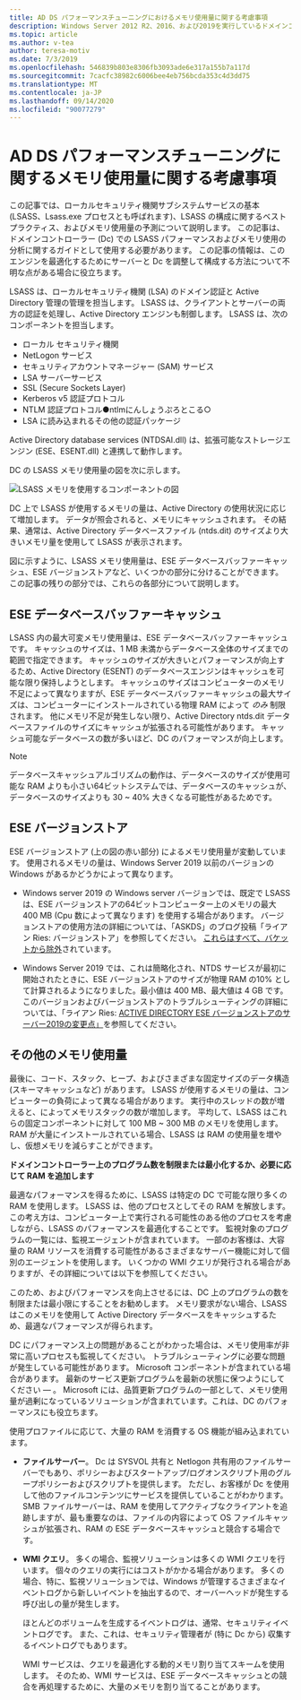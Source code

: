 ```yaml
---
title: AD DS パフォーマンスチューニングにおけるメモリ使用量に関する考慮事項
description: Windows Server 2012 R2、2016、および2019を実行しているドメインコントローラーでの Lsass.exe プロセスによるメモリ使用量。
ms.topic: article
ms.author: v-tea
author: teresa-motiv
ms.date: 7/3/2019
ms.openlocfilehash: 546839b803e8306fb3093ade6e317a155b7a117d
ms.sourcegitcommit: 7cacfc38982c6006bee4eb756bcda353c4d3dd75
ms.translationtype: MT
ms.contentlocale: ja-JP
ms.lasthandoff: 09/14/2020
ms.locfileid: "90077279"
---
```

# <a name="memory-usage-considerations-for-ad-ds-performance-tuning"></a>AD DS パフォーマンスチューニングに関するメモリ使用量に関する考慮事項

この記事では、ローカルセキュリティ機関サブシステムサービスの基本 (LSASS、Lsass.exe プロセスとも呼ばれます)、LSASS の構成に関するベストプラクティス、およびメモリ使用量の予測について説明します。 この記事は、ドメインコントローラー (Dc) での LSASS パフォーマンスおよびメモリ使用の分析に関するガイドとして使用する必要があります。 この記事の情報は、このエンジンを最適化するためにサーバーと Dc を調整して構成する方法について不明な点がある場合に役立ちます。

LSASS は、ローカルセキュリティ機関 (LSA) のドメイン認証と Active Directory 管理の管理を担当します。 LSASS は、クライアントとサーバーの両方の認証を処理し、Active Directory エンジンも制御します。 LSASS は、次のコンポーネントを担当します。

- ローカル セキュリティ機関
- NetLogon サービス
- セキュリティアカウントマネージャー (SAM) サービス
- LSA サーバーサービス
- SSL (Secure Sockets Layer)
- Kerberos v5 認証プロトコル
- NTLM 認証プロトコル●ntlmにんしょうぷろとこる○
- LSA に読み込まれるその他の認証パッケージ

Active Directory database services (NTDSAI.dll) は、拡張可能なストレージエンジン (ESE、ESENT.dll) と連携して動作します。

DC の LSASS メモリ使用量の図を次に示します。

![LSASS メモリを使用するコンポーネントの図](media/domain-controller-lsass-memory-usage.png)

DC 上で LSASS が使用するメモリの量は、Active Directory の使用状況に応じて増加します。 データが照会されると、メモリにキャッシュされます。 その結果、通常は、Active Directory データベースファイル (ntds.dit) のサイズより大きいメモリ量を使用して LSASS が表示されます。

図に示すように、LSASS メモリ使用量は、ESE データベースバッファーキャッシュ、ESE バージョンストアなど、いくつかの部分に分けることができます。 この記事の残りの部分では、これらの各部分について説明します。

## <a name="ese-database-buffer-cache"></a>ESE データベースバッファーキャッシュ
LSASS 内の最大可変メモリ使用量は、ESE データベースバッファーキャッシュです。 キャッシュのサイズは、1 MB 未満からデータベース全体のサイズまでの範囲で指定できます。 キャッシュのサイズが大きいとパフォーマンスが向上するため、Active Directory (ESENT) のデータベースエンジンはキャッシュを可能な限り保持しようとします。 キャッシュのサイズはコンピューターのメモリ不足によって異なりますが、ESE データベースバッファーキャッシュの最大サイズは、コンピューターにインストールされている物理 RAM によって *のみ* 制限されます。 他にメモリ不足が発生しない限り、Active Directory ntds.dit データベースファイルのサイズにキャッシュが拡張される可能性があります。 キャッシュ可能なデータベースの数が多いほど、DC のパフォーマンスが向上します。

> [!NOTE]
> データベースキャッシュアルゴリズムの動作は、データベースのサイズが使用可能な RAM よりも小さい64ビットシステムでは、データベースのキャッシュが、データベースのサイズよりも 30 ~ 40% 大きくなる可能性があるためです。

## <a name="ese-version-store"></a>ESE バージョンストア

ESE バージョンストア (上の図の赤い部分) によるメモリ使用量が変動しています。 使用されるメモリの量は、Windows Server 2019 以前のバージョンの Windows があるかどうかによって異なります。

- Windows server 2019 の Windows server バージョンでは、既定で LSASS は、ESE バージョンストアの64ビットコンピューター上のメモリの最大 400 MB (Cpu 数によって異なります) を使用する場合があります。 バージョンストアの使用方法の詳細については、「ASKDS」のブログ投稿「ライアン Ries: バージョンストア」を参照してください。 [これらはすべて、バケットから除外](https://techcommunity.microsoft.com/t5/Ask-the-Directory-Services-Team/The-Version-Store-Called-and-They-8217-re-All-Out-of-Buckets/ba-p/400415)されています。

- Windows Server 2019 では、これは簡略化され、NTDS サービスが最初に開始されたときに、ESE バージョンストアのサイズが物理 RAM の10% として計算されるようになりました。最小値は 400 MB、最大値は 4 GB です。 このバージョンおよびバージョンストアのトラブルシューティングの詳細については、「ライアン Ries: [ACTIVE DIRECTORY ESE バージョンストアのサーバー2019の変更点」](https://techcommunity.microsoft.com/t5/Ask-the-Directory-Services-Team/Deep-Dive-Active-Directory-ESE-Version-Store-Changes-in-Server/ba-p/400510)を参照してください。

## <a name="other-memory-use"></a>その他のメモリ使用量

最後に、コード、スタック、ヒープ、およびさまざまな固定サイズのデータ構造 (スキーマキャッシュなど) があります。 LSASS が使用するメモリの量は、コンピューターの負荷によって異なる場合があります。 実行中のスレッドの数が増えると、によってメモリスタックの数が増加します。 平均して、LSASS はこれらの固定コンポーネントに対して 100 MB ~ 300 MB のメモリを使用します。 RAM が大量にインストールされている場合、LSASS は RAM の使用量を増やし、仮想メモリを減らすことができます。

**ドメインコントローラー上のプログラム数を制限または最小化するか、必要に応じて RAM を追加します**

最適なパフォーマンスを得るために、LSASS は特定の DC で可能な限り多くの RAM を使用します。 LSASS は、他のプロセスとしてその RAM を解放します。 この考え方は、コンピューター上で実行される可能性のある他のプロセスを考慮しながら、LSASS のパフォーマンスを最適化することです。 監視対象のプログラムの一覧には、監視エージェントが含まれています。 一部のお客様は、大容量の RAM リソースを消費する可能性があるさまざまなサーバー機能に対して個別のエージェントを使用します。 いくつかの WMI クエリが発行される場合がありますが、その詳細については以下を参照してください。

このため、およびパフォーマンスを向上させるには、DC 上のプログラムの数を制限または最小限にすることをお勧めします。 メモリ要求がない場合、LSASS はこのメモリを使用して Active Directory データベースをキャッシュするため、最適なパフォーマンスが得られます。

DC にパフォーマンス上の問題があることがわかった場合は、メモリ使用率が非常に高いプロセスも監視してください。 トラブルシューティングに必要な問題が発生している可能性があります。 Microsoft コンポーネントが含まれている場合があります。 最新のサービス更新プログラムを最新の状態に保つようにしてください &mdash; 。 Microsoft には、品質更新プログラムの一部として、メモリ使用量が過剰になっているソリューションが含まれています。これは、DC のパフォーマンスにも役立ちます。

使用プロファイルに応じて、大量の RAM を消費する OS 機能が組み込まれています。

- **ファイルサーバー**。 Dc は SYSVOL 共有と Netlogon 共有用のファイルサーバーでもあり、ポリシーおよびスタートアップ/ログオンスクリプト用のグループポリシーおよびスクリプトを提供します。
  ただし、お客様が Dc を使用して他のファイルコンテンツにサービスを提供していることがわかります。 SMB ファイルサーバーは、RAM を使用してアクティブなクライアントを追跡しますが、最も重要なのは、ファイルの内容によって OS ファイルキャッシュが拡張され、RAM の ESE データベースキャッシュと競合する場合です。

- **WMI クエリ**。 多くの場合、監視ソリューションは多くの WMI クエリを行います。 個々のクエリの実行にはコストがかかる場合があります。 多くの場合、特に、監視ソリューションでは、Windows が管理するさまざまなイベントログから新しいイベントを抽出するので、オーバーヘッドが発生する呼び出しの量が発生します。

  ほとんどのボリュームを生成するイベントログは、通常、セキュリティイベントログです。 また、これは、セキュリティ管理者が (特に Dc から) 収集するイベントログでもあります。

  WMI サービスは、クエリを最適化する動的メモリ割り当てスキームを使用します。 そのため、WMI サービスは、ESE データベースキャッシュとの競合を再処理するために、大量のメモリを割り当てることがあります。
